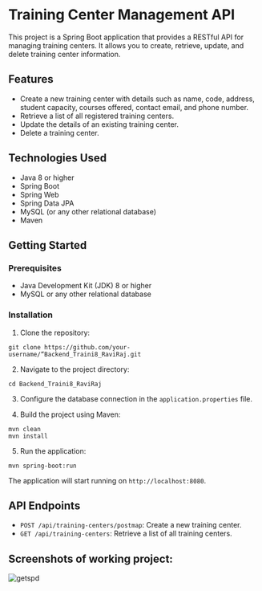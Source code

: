 # Training Center Management API

This project is a Spring Boot application that provides a RESTful API for managing training centers. It allows you to create, retrieve, update, and delete training center information.

## Features

- Create a new training center with details such as name, code, address, student capacity, courses offered, contact email, and phone number.
- Retrieve a list of all registered training centers.
- Update the details of an existing training center.
- Delete a training center.

## Technologies Used

- Java 8 or higher
- Spring Boot
- Spring Web
- Spring Data JPA
- MySQL (or any other relational database)
- Maven

## Getting Started

### Prerequisites

- Java Development Kit (JDK) 8 or higher
- MySQL or any other relational database

### Installation

1. Clone the repository:
```
git clone https://github.com/your-username/“Backend_Traini8_RaviRaj.git
```

2. Navigate to the project directory:

```
cd Backend_Traini8_RaviRaj
```

3. Configure the database connection in the `application.properties` file.

4. Build the project using Maven:
```
mvn clean
mvn install
```
5. Run the application:

```
mvn spring-boot:run
```
The application will start running on `http://localhost:8080`.

## API Endpoints

- `POST /api/training-centers/postmap`: Create a new training center.
- `GET /api/training-centers`: Retrieve a list of all training centers.

## Screenshots of working project:
![getspd](https://github.com/raviX007/Backend_Traini8_RaviRaj/assets/91694681/93c1074b-1a23-465f-b902-e9963e3e5ea1)

